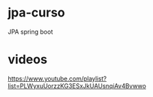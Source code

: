 # jpa-curso
JPA spring boot

# videos
https://www.youtube.com/playlist?list=PLWyxuUorzzKG3ESxJkUAUsnqiAv4Bvwwo
